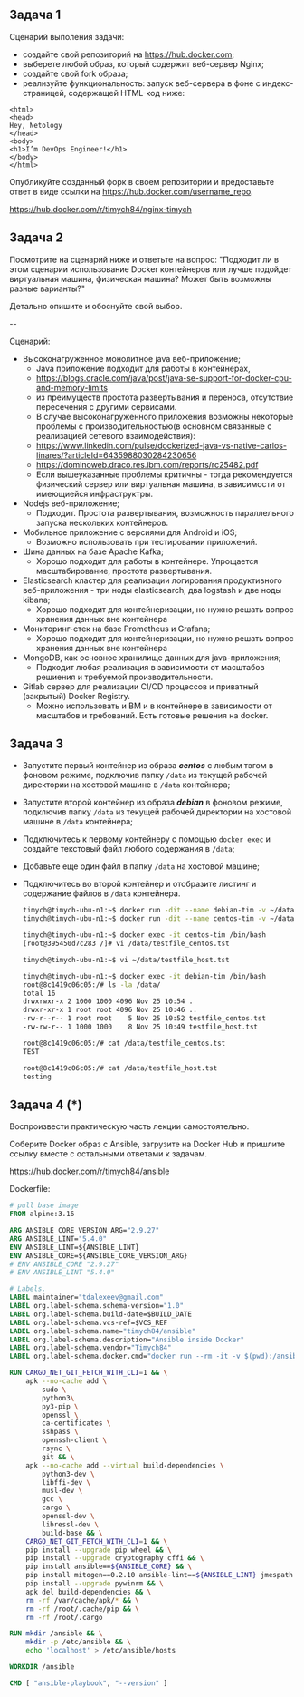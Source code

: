 
## Задача 1

Сценарий выполения задачи:

- создайте свой репозиторий на https://hub.docker.com;
- выберете любой образ, который содержит веб-сервер Nginx;
- создайте свой fork образа;
- реализуйте функциональность:
запуск веб-сервера в фоне с индекс-страницей, содержащей HTML-код ниже:
```
<html>
<head>
Hey, Netology
</head>
<body>
<h1>I’m DevOps Engineer!</h1>
</body>
</html>
```
Опубликуйте созданный форк в своем репозитории и предоставьте ответ в виде ссылки на https://hub.docker.com/username_repo.

https://hub.docker.com/r/timych84/nginx-timych


## Задача 2

Посмотрите на сценарий ниже и ответьте на вопрос:
"Подходит ли в этом сценарии использование Docker контейнеров или лучше подойдет виртуальная машина, физическая машина? Может быть возможны разные варианты?"

Детально опишите и обоснуйте свой выбор.

--

Сценарий:

- Высоконагруженное монолитное java веб-приложение;
  - Java приложение подходит для работы в контейнерах,
  - https://blogs.oracle.com/java/post/java-se-support-for-docker-cpu-and-memory-limits
  - из преимуществ простота развертывания и переноса, отсутствие пересечения с другими сервисами.
  - В случае высоконагруженного приложения возможны некоторые проблемы с производительностью(в основном связанные с реализацией сетевого взаимодействия):
  - https://www.linkedin.com/pulse/dockerized-java-vs-native-carlos-linares/?articleId=6435988030284230656
  - https://dominoweb.draco.res.ibm.com/reports/rc25482.pdf
  - Если вышеуказанные проблемы критичны - тогда рекомендуется физический сервер или виртуальная машина, в зависимости от имеющиейся инфраструктры.
- Nodejs веб-приложение;
    - Подходит. Простота развертывания, возможность параллельного запуска нескольких контейнеров.
- Мобильное приложение c версиями для Android и iOS;
  - Возможно использовать при тестировании приложений.
- Шина данных на базе Apache Kafka;
  - Хорошо подходит для работы в контейнере. Упрощается масштабирование, простота развертывания.
- Elasticsearch кластер для реализации логирования продуктивного веб-приложения - три ноды elasticsearch, два logstash и две ноды kibana;
  - Хорошо подходит для контейнеризации, но нужно решать вопрос хранения данных вне контейнера
- Мониторинг-стек на базе Prometheus и Grafana;
    - Хорошо подходит для контейнеризации, но нужно решать вопрос хранения данных вне контейнера
- MongoDB, как основное хранилище данных для java-приложения;
  - Подходит любая реализация в зависимости от масштабов решиения и требуемой производительности.
- Gitlab сервер для реализации CI/CD процессов и приватный (закрытый) Docker Registry.
  - Можно использовать и ВМ и в контейнере в зависимости от масштабов и требований. Есть готовые решения на docker.

## Задача 3

- Запустите первый контейнер из образа ***centos*** c любым тэгом в фоновом режиме, подключив папку ```/data``` из текущей рабочей директории на хостовой машине в ```/data``` контейнера;
- Запустите второй контейнер из образа ***debian*** в фоновом режиме, подключив папку ```/data``` из текущей рабочей директории на хостовой машине в ```/data``` контейнера;
- Подключитесь к первому контейнеру с помощью ```docker exec``` и создайте текстовый файл любого содержания в ```/data```;
- Добавьте еще один файл в папку ```/data``` на хостовой машине;
- Подключитесь во второй контейнер и отобразите листинг и содержание файлов в ```/data``` контейнера.



    ```bash
    timych@timych-ubu-n1:~$ docker run -dit --name debian-tim -v ~/data:/data debian:11.5 /bin/bash
    timych@timych-ubu-n1:~$ docker run -dit --name centos-tim -v ~/data:/data centos:centos7.9.2009 /bin/bash

    timych@timych-ubu-n1:~$ docker exec -it centos-tim /bin/bash
    [root@395450d7c283 /]# vi /data/testfile_centos.tst

    timych@timych-ubu-n1:~$ vi ~/data/testfile_host.tst

    timych@timych-ubu-n1:~$ docker exec -it debian-tim /bin/bash
    root@8c1419c06c05:/# ls -la /data/
    total 16
    drwxrwxr-x 2 1000 1000 4096 Nov 25 10:54 .
    drwxr-xr-x 1 root root 4096 Nov 25 10:46 ..
    -rw-r--r-- 1 root root    5 Nov 25 10:52 testfile_centos.tst
    -rw-rw-r-- 1 1000 1000    8 Nov 25 10:49 testfile_host.tst

    root@8c1419c06c05:/# cat /data/testfile_centos.tst
    TEST

    root@8c1419c06c05:/# cat /data/testfile_host.tst
    testing

    ```


## Задача 4 (*)

Воспроизвести практическую часть лекции самостоятельно.

Соберите Docker образ с Ansible, загрузите на Docker Hub и пришлите ссылку вместе с остальными ответами к задачам.

https://hub.docker.com/r/timych84/ansible

Dockerfile:

```dockerfile
# pull base image
FROM alpine:3.16

ARG ANSIBLE_CORE_VERSION_ARG="2.9.27"
ARG ANSIBLE_LINT="5.4.0"
ENV ANSIBLE_LINT=${ANSIBLE_LINT}
ENV ANSIBLE_CORE=${ANSIBLE_CORE_VERSION_ARG}
# ENV ANSIBLE_CORE "2.9.27"
# ENV ANSIBLE_LINT "5.4.0"

# Labels.
LABEL maintainer="tdalexeev@gmail.com"
LABEL org.label-schema.schema-version="1.0"
LABEL org.label-schema.build-date=$BUILD_DATE
LABEL org.label-schema.vcs-ref=$VCS_REF
LABEL org.label-schema.name="timych84/ansible"
LABEL org.label-schema.description="Ansible inside Docker"
LABEL org.label-schema.vendor="Timych84"
LABEL org.label-schema.docker.cmd="docker run --rm -it -v $(pwd):/ansible -v ~/.ssh/id_rsa:/root/id_rsa timych84/ansible:2.9.27"

RUN CARGO_NET_GIT_FETCH_WITH_CLI=1 && \
    apk --no-cache add \
        sudo \
        python3\
        py3-pip \
        openssl \
        ca-certificates \
        sshpass \
        openssh-client \
        rsync \
        git && \
    apk --no-cache add --virtual build-dependencies \
        python3-dev \
        libffi-dev \
        musl-dev \
        gcc \
        cargo \
        openssl-dev \
        libressl-dev \
        build-base && \
    CARGO_NET_GIT_FETCH_WITH_CLI=1 && \
    pip install --upgrade pip wheel && \
    pip install --upgrade cryptography cffi && \
    pip install ansible==${ANSIBLE_CORE} && \
    pip install mitogen==0.2.10 ansible-lint==${ANSIBLE_LINT} jmespath && \
    pip install --upgrade pywinrm && \
    apk del build-dependencies && \
    rm -rf /var/cache/apk/* && \
    rm -rf /root/.cache/pip && \
    rm -rf /root/.cargo

RUN mkdir /ansible && \
    mkdir -p /etc/ansible && \
    echo 'localhost' > /etc/ansible/hosts

WORKDIR /ansible

CMD [ "ansible-playbook", "--version" ]
```
